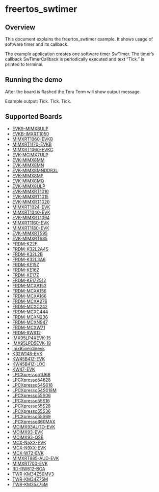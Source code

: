 # freertos_swtimer

## Overview
This document explains the freertos_swtimer example. It shows usage of software timer and its
callback.

The example application creates one software timer SwTimer. The timer’s callback SwTimerCallback is
periodically executed and text “Tick.” is printed to terminal.



## Running the demo
After the board is flashed the Tera Term will show output message.

Example output:
Tick.
Tick.
Tick.

## Supported Boards
- [EVK9-MIMX8ULP](../../_boards/evk9mimx8ulp/freertos_examples/freertos_swtimer/example_board_readme.md)
- [EVKB-IMXRT1050](../../_boards/evkbimxrt1050/freertos_examples/freertos_swtimer/example_board_readme.md)
- [MIMXRT1060-EVKB](../../_boards/evkbmimxrt1060/freertos_examples/freertos_swtimer/example_board_readme.md)
- [MIMXRT1170-EVKB](../../_boards/evkbmimxrt1170/freertos_examples/freertos_swtimer/example_board_readme.md)
- [MIMXRT1060-EVKC](../../_boards/evkcmimxrt1060/freertos_examples/freertos_swtimer/example_board_readme.md)
- [EVK-MCIMX7ULP](../../_boards/evkmcimx7ulp/freertos_examples/freertos_swtimer/example_board_readme.md)
- [EVK-MIMX8MM](../../_boards/evkmimx8mm/freertos_examples/freertos_swtimer/example_board_readme.md)
- [EVK-MIMX8MN](../../_boards/evkmimx8mn/freertos_examples/freertos_swtimer/example_board_readme.md)
- [EVK-MIMX8MNDDR3L](../../_boards/evkmimx8mnddr3l/freertos_examples/freertos_swtimer/example_board_readme.md)
- [EVK-MIMX8MP](../../_boards/evkmimx8mp/freertos_examples/freertos_swtimer/example_board_readme.md)
- [EVK-MIMX8MQ](../../_boards/evkmimx8mq/freertos_examples/freertos_swtimer/example_board_readme.md)
- [EVK-MIMX8ULP](../../_boards/evkmimx8ulp/freertos_examples/freertos_swtimer/example_board_readme.md)
- [EVK-MIMXRT1010](../../_boards/evkmimxrt1010/freertos_examples/freertos_swtimer/example_board_readme.md)
- [EVK-MIMXRT1015](../../_boards/evkmimxrt1015/freertos_examples/freertos_swtimer/example_board_readme.md)
- [EVK-MIMXRT1020](../../_boards/evkmimxrt1020/freertos_examples/freertos_swtimer/example_board_readme.md)
- [MIMXRT1024-EVK](../../_boards/evkmimxrt1024/freertos_examples/freertos_swtimer/example_board_readme.md)
- [MIMXRT1040-EVK](../../_boards/evkmimxrt1040/freertos_examples/freertos_swtimer/example_board_readme.md)
- [EVK-MIMXRT1064](../../_boards/evkmimxrt1064/freertos_examples/freertos_swtimer/example_board_readme.md)
- [MIMXRT1160-EVK](../../_boards/evkmimxrt1160/freertos_examples/freertos_swtimer/example_board_readme.md)
- [MIMXRT1180-EVK](../../_boards/evkmimxrt1180/freertos_examples/freertos_swtimer/example_board_readme.md)
- [EVK-MIMXRT595](../../_boards/evkmimxrt595/freertos_examples/freertos_swtimer/example_board_readme.md)
- [EVK-MIMXRT685](../../_boards/evkmimxrt685/freertos_examples/freertos_swtimer/example_board_readme.md)
- [FRDM-K22F](../../_boards/frdmk22f/freertos_examples/freertos_swtimer/example_board_readme.md)
- [FRDM-K32L2A4S](../../_boards/frdmk32l2a4s/freertos_examples/freertos_swtimer/example_board_readme.md)
- [FRDM-K32L2B](../../_boards/frdmk32l2b/freertos_examples/freertos_swtimer/example_board_readme.md)
- [FRDM-K32L3A6](../../_boards/frdmk32l3a6/freertos_examples/freertos_swtimer/example_board_readme.md)
- [FRDM-KE15Z](../../_boards/frdmke15z/freertos_examples/freertos_swtimer/example_board_readme.md)
- [FRDM-KE16Z](../../_boards/frdmke16z/freertos_examples/freertos_swtimer/example_board_readme.md)
- [FRDM-KE17Z](../../_boards/frdmke17z/freertos_examples/freertos_swtimer/example_board_readme.md)
- [FRDM-KE17Z512](../../_boards/frdmke17z512/freertos_examples/freertos_swtimer/example_board_readme.md)
- [FRDM-MCXA153](../../_boards/frdmmcxa153/freertos_examples/freertos_swtimer/example_board_readme.md)
- [FRDM-MCXA156](../../_boards/frdmmcxa156/freertos_examples/freertos_swtimer/example_board_readme.md)
- [FRDM-MCXA166](../../_boards/frdmmcxa166/freertos_examples/freertos_swtimer/example_board_readme.md)
- [FRDM-MCXA276](../../_boards/frdmmcxa276/freertos_examples/freertos_swtimer/example_board_readme.md)
- [FRDM-MCXC242](../../_boards/frdmmcxc242/freertos_examples/freertos_swtimer/example_board_readme.md)
- [FRDM-MCXC444](../../_boards/frdmmcxc444/freertos_examples/freertos_swtimer/example_board_readme.md)
- [FRDM-MCXN236](../../_boards/frdmmcxn236/freertos_examples/freertos_swtimer/example_board_readme.md)
- [FRDM-MCXN947](../../_boards/frdmmcxn947/freertos_examples/freertos_swtimer/example_board_readme.md)
- [FRDM-MCXW71](../../_boards/frdmmcxw71/freertos_examples/freertos_swtimer/example_board_readme.md)
- [FRDM-RW612](../../_boards/frdmrw612/freertos_examples/freertos_swtimer/example_board_readme.md)
- [IMX95LP4XEVK-15](../../_boards/imx95lp4xevk15/freertos_examples/freertos_swtimer/example_board_readme.md)
- [IMX95LPD5EVK-19](../../_boards/imx95lpd5evk19/freertos_examples/freertos_swtimer/example_board_readme.md)
- [imx95verdinevk](../../_boards/imx95verdinevk/freertos_examples/freertos_swtimer/example_board_readme.md)
- [K32W148-EVK](../../_boards/k32w148evk/freertos_examples/freertos_swtimer/example_board_readme.md)
- [KW45B41Z-EVK](../../_boards/kw45b41zevk/freertos_examples/freertos_swtimer/example_board_readme.md)
- [KW45B41Z-LOC](../../_boards/kw45b41zloc/freertos_examples/freertos_swtimer/example_board_readme.md)
- [KW47-EVK](../../_boards/kw47evk/freertos_examples/freertos_swtimer/example_board_readme.md)
- [LPCXpresso51U68](../../_boards/lpcxpresso51u68/freertos_examples/freertos_swtimer/example_board_readme.md)
- [LPCXpresso54628](../../_boards/lpcxpresso54628/freertos_examples/freertos_swtimer/example_board_readme.md)
- [LPCXpresso54S018](../../_boards/lpcxpresso54s018/freertos_examples/freertos_swtimer/example_board_readme.md)
- [LPCXpresso54S018M](../../_boards/lpcxpresso54s018m/freertos_examples/freertos_swtimer/example_board_readme.md)
- [LPCXpresso55S06](../../_boards/lpcxpresso55s06/freertos_examples/freertos_swtimer/example_board_readme.md)
- [LPCXpresso55S16](../../_boards/lpcxpresso55s16/freertos_examples/freertos_swtimer/example_board_readme.md)
- [LPCXpresso55S28](../../_boards/lpcxpresso55s28/freertos_examples/freertos_swtimer/example_board_readme.md)
- [LPCXpresso55S36](../../_boards/lpcxpresso55s36/freertos_examples/freertos_swtimer/example_board_readme.md)
- [LPCXpresso55S69](../../_boards/lpcxpresso55s69/freertos_examples/freertos_swtimer/example_board_readme.md)
- [LPCXpresso860MAX](../../_boards/lpcxpresso860max/freertos_examples/freertos_swtimer/example_board_readme.md)
- [MCIMX93AUTO-EVK](../../_boards/mcimx93autoevk/freertos_examples/freertos_swtimer/example_board_readme.md)
- [MCIMX93-EVK](../../_boards/mcimx93evk/freertos_examples/freertos_swtimer/example_board_readme.md)
- [MCIMX93-QSB](../../_boards/mcimx93qsb/freertos_examples/freertos_swtimer/example_board_readme.md)
- [MCX-N5XX-EVK](../../_boards/mcxn5xxevk/freertos_examples/freertos_swtimer/example_board_readme.md)
- [MCX-N9XX-EVK](../../_boards/mcxn9xxevk/freertos_examples/freertos_swtimer/example_board_readme.md)
- [MCX-W72-EVK](../../_boards/mcxw72evk/freertos_examples/freertos_swtimer/example_board_readme.md)
- [MIMXRT685-AUD-EVK](../../_boards/mimxrt685audevk/freertos_examples/freertos_swtimer/example_board_readme.md)
- [MIMXRT700-EVK](../../_boards/mimxrt700evk/freertos_examples/freertos_swtimer/example_board_readme.md)
- [RD-RW612-BGA](../../_boards/rdrw612bga/freertos_examples/freertos_swtimer/example_board_readme.md)
- [TWR-KM34Z50MV3](../../_boards/twrkm34z50mv3/freertos_examples/freertos_swtimer/example_board_readme.md)
- [TWR-KM34Z75M](../../_boards/twrkm34z75m/freertos_examples/freertos_swtimer/example_board_readme.md)
- [TWR-KM35Z75M](../../_boards/twrkm35z75m/freertos_examples/freertos_swtimer/example_board_readme.md)
